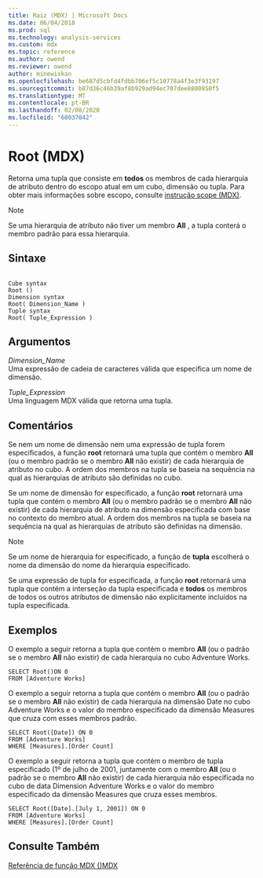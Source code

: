 ```yaml
---
title: Raiz (MDX) | Microsoft Docs
ms.date: 06/04/2018
ms.prod: sql
ms.technology: analysis-services
ms.custom: mdx
ms.topic: reference
ms.author: owend
ms.reviewer: owend
author: minewiskan
ms.openlocfilehash: be687d5cbfd4fdbb706ef5c10778a4f3e3f93197
ms.sourcegitcommit: b87d36c46b39af8b929ad94ec707dee8800950f5
ms.translationtype: MT
ms.contentlocale: pt-BR
ms.lasthandoff: 02/08/2020
ms.locfileid: "68037042"
---
```

# <a name="root-mdx"></a>Root (MDX)


  Retorna uma tupla que consiste em **todos** os membros de cada hierarquia de atributo dentro do escopo atual em um cubo, dimensão ou tupla. Para obter mais informações sobre escopo, consulte [instrução scope &#40;MDX&#41;](../mdx/mdx-scripting-scope.md).  
  
> [!NOTE]  
>  Se uma hierarquia de atributo não tiver um membro **All** , a tupla conterá o membro padrão para essa hierarquia.  
  
## <a name="syntax"></a>Sintaxe  
  
```  
  
Cube syntax  
Root ()  
Dimension syntax  
Root( Dimension_Name )  
Tuple syntax  
Root( Tuple_Expression )  
```  
  
## <a name="arguments"></a>Argumentos  
 *Dimension_Name*  
 Uma expressão de cadeia de caracteres válida que especifica um nome de dimensão.  
  
 *Tuple_Expression*  
 Uma linguagem MDX válida que retorna uma tupla.  
  
## <a name="remarks"></a>Comentários  
 Se nem um nome de dimensão nem uma expressão de tupla forem especificados, a função **root** retornará uma tupla que contém o membro **All** (ou o membro padrão se o membro **All** não existir) de cada hierarquia de atributo no cubo. A ordem dos membros na tupla se baseia na sequência na qual as hierarquias de atributo são definidas no cubo.  
  
 Se um nome de dimensão for especificado, a função **root** retornará uma tupla que contém o membro **All** (ou o membro padrão se o membro **All** não existir) de cada hierarquia de atributo na dimensão especificada com base no contexto do membro atual. A ordem dos membros na tupla se baseia na sequência na qual as hierarquias de atributo são definidas na dimensão.  
  
> [!NOTE]  
>  Se um nome de hierarquia for especificado, a função de **tupla** escolherá o nome da dimensão do nome da hierarquia especificado.  
  
 Se uma expressão de tupla for especificada, a função **root** retornará uma tupla que contém a interseção da tupla especificada e **todos** os membros de todos os outros atributos de dimensão não explicitamente incluídos na tupla especificada.  
  
## <a name="examples"></a>Exemplos  
 O exemplo a seguir retorna a tupla que contém o membro **All** (ou o padrão se o membro **All** não existir) de cada hierarquia no cubo Adventure Works.  
  
```  
SELECT Root()ON 0  
FROM [Adventure Works]  
```  
  
 O exemplo a seguir retorna a tupla que contém o membro **All** (ou o padrão se o membro **All** não existir) de cada hierarquia na dimensão Date no cubo Adventure Works e o valor do membro especificado da dimensão Measures que cruza com esses membros padrão.  
  
```  
SELECT Root([Date]) ON 0  
FROM [Adventure Works]  
WHERE [Measures].[Order Count]  
```  
  
 O exemplo a seguir retorna a tupla que contém o membro de tupla especificado (1º de julho de 2001, juntamente com o membro **All** (ou o padrão se o membro **All** não existir) de cada hierarquia não especificada no cubo de data Dimension Adventure Works e o valor do membro especificado da dimensão Measures que cruza esses membros.  
  
```  
SELECT Root([Date].[July 1, 2001]) ON 0  
FROM [Adventure Works]  
WHERE [Measures].[Order Count]  
```  
  
## <a name="see-also"></a>Consulte Também  
 [Referência de função MDX &#40;&#41;MDX](../mdx/mdx-function-reference-mdx.md)  
  
  
